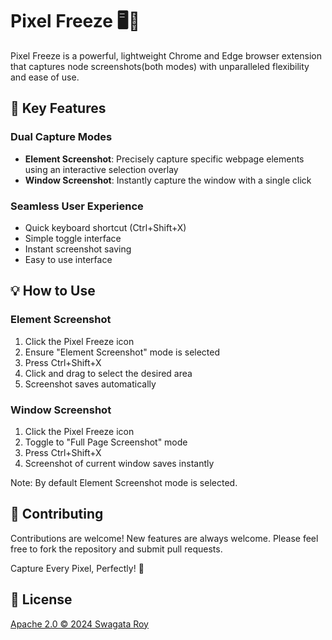 # Pixel Freeze 🖥️📸

Pixel Freeze is a powerful, lightweight Chrome and Edge browser extension that captures node screenshots(both modes) with unparalleled flexibility and ease of use.

## 🌟 Key Features

### Dual Capture Modes
- **Element Screenshot**: Precisely capture specific webpage elements using an interactive selection overlay
- **Window Screenshot**: Instantly capture the window with a single click

### Seamless User Experience
- Quick keyboard shortcut (Ctrl+Shift+X)
- Simple toggle interface
- Instant screenshot saving
- Easy to use interface 

## 💡 How to Use

### Element Screenshot
1. Click the Pixel Freeze icon
2. Ensure "Element Screenshot" mode is selected
3. Press Ctrl+Shift+X
4. Click and drag to select the desired area
5. Screenshot saves automatically

### Window Screenshot
1. Click the Pixel Freeze icon
2. Toggle to "Full Page Screenshot" mode
3. Press Ctrl+Shift+X
4. Screenshot of current window saves instantly

Note: By default Element Screenshot mode is selected.

## 🤝 Contributing
Contributions are welcome! New features are always welcome. Please feel free to fork the repository and submit pull requests.

Capture Every Pixel, Perfectly! 📸

## 📜 License
[Apache 2.0 © 2024 Swagata Roy](./LICENSE)